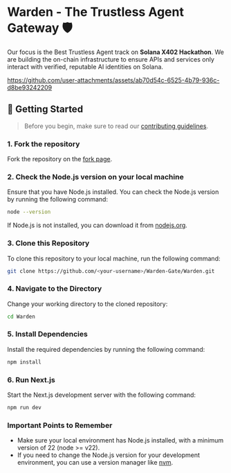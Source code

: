 # Warden - The Trustless Agent Gateway 🛡️

Our focus is the Best Trustless Agent track on **Solana X402 Hackathon**. We are building the on-chain infrastructure to ensure APIs and services only interact with verified, reputable AI identities on Solana.

https://github.com/user-attachments/assets/ab70d54c-6525-4b79-936c-d8be93242209

## 🚀 Getting Started

> Before you begin, make sure to read our [contributing guidelines](https://github.com/Warden-Gate/Warden/blob/main/CONTRIBUTING.md).

### 1. Fork the repository

Fork the repository on the [fork page](https://github.com/Warden-Gate/Warden/fork).

### 2. Check the Node.js version on your local machine

Ensure that you have Node.js installed. You can check the Node.js version by running the following command:

```bash
node --version
```

If Node.js is not installed, you can download it from [nodejs.org](https://nodejs.org/en).

### 3. Clone this Repository

To clone this repository to your local machine, run the following command:

```bash
git clone https://github.com/<your-username>/Warden-Gate/Warden.git
```

### 4. Navigate to the Directory

Change your working directory to the cloned repository:

```bash
cd Warden
```

### 5. Install Dependencies

Install the required dependencies by running the following command:

```bash
npm install
```

### 6. Run Next.js

Start the Next.js development server with the following command:

```bash
npm run dev
```

### Important Points to Remember

- Make sure your local environment has Node.js installed, with a minimum version of 22 (node >= v22).
- If you need to change the Node.js version for your development environment, you can use a version manager like [nvm](https://github.com/nvm-sh/nvm).
